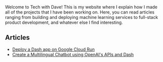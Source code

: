 Welcome to Tech with Dave! This is my website where I explain how I made all of the projects that I have been working on. Here, you can read articles ranging from building and deploying machine learning services to full-stack product development, and whatever else I find interesting.

## Articles

- [Deploy a Dash app on Google Cloud Run](./articles/deploy-a-dash-app-on-google-cloud-run.md)
- [Create a Multilingual Chatbot using OpenAI's APIs and Dash](./articles/create-a-multilingual-chatbot-using-openai-apis-and-dash.md)
